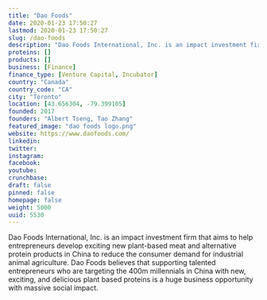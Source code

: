 ```yaml
---
title: "Dao Foods"
date: 2020-01-23 17:50:27
lastmod: 2020-01-23 17:50:27
slug: /dao-foods
description: "Dao Foods International, Inc. is an impact investment firm that aims to help entrepreneurs develop exciting new plant-based meat and alternative protein products in China to reduce the consumer demand for industrial animal agriculture. Dao Foods believes that supporting talented entrepreneurs who are targeting the 400m millennials in China with new, exciting, and delicious plant based proteins is a huge business opportunity with massive social impact."
proteins: []
products: []
business: [Finance]
finance_type: [Venture Capital, Incubator]
country: "Canada"
country_code: "CA"
city: "Toronto"
location: [43.656304, -79.399105]
founded: 2017
founders: "Albert Tseng, Tao Zhang"
featured_image: "dao foods logo.png"
website: https://www.daofoods.com/
linkedin: 
twitter: 
instagram: 
facebook: 
youtube: 
crunchbase: 
draft: false
pinned: false
homepage: false
weight: 5000
uuid: 5530
---
```

Dao Foods International, Inc. is an impact investment firm that aims to help entrepreneurs develop exciting new plant-based meat and alternative protein products in China to reduce the consumer demand for industrial animal agriculture. Dao Foods believes that supporting talented entrepreneurs who are targeting the 400m millennials in China with new, exciting, and delicious plant based proteins is a huge business opportunity with massive social impact.
